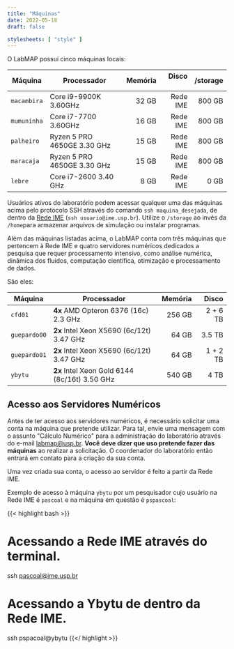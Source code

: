 ```yaml
---
title: "Máquinas"
date: 2022-05-18
draft: false

stylesheets: [ "style" ]
---
```


O LabMAP possui cinco máquinas locais:

| Máquina     | Processador                 | Memória | Disco &nbsp;&nbsp;&nbsp; | /storage |
| ----------- | --------------------------- | ------: | -----------------------: | -------: |
| `macambira` | Core i9-9900K 3.60GHz       |   32 GB |                 Rede IME |   800 GB |
| `mumuninha` | Core i7-7700 3.60GHz        |   16 GB |                 Rede IME |   800 GB |
| `palheiro`  | Ryzen 5 PRO 4650GE 3.30 GHz |   15 GB |                 Rede IME |   800 GB |
| `maracaja`  | Ryzen 5 PRO 4650GE 3.30 GHz |   15 GB |                 Rede IME |   800 GB |
| `lebre`     | Core i7-2600 3.40 GHz       |    8 GB |                 Rede IME |     0 GB |

Usuários ativos do laboratório podem acessar qualquer uma das máquinas acima
pelo protocolo SSH através do comando `ssh maquina_desejada`, de dentro da [Rede
IME][rime] (`ssh usuario@ime.usp.br`). Utilize o `/storage` ao invés
da `/home`para armazenar arquivos de simulação ou instalar programas.

Além das máquinas listadas acima, o LabMAP conta com três máquinas que pertencem
à Rede IME e quatro servidores numéricos dedicados a pesquisa que requer
processamento intensivo, como análise numérica, dinâmica dos fluidos, computação
científica, otimização e processamento de dados.

São eles:

| Máquina      | Processador                                   | Memória |    Disco |
| ------------ | --------------------------------------------- | ------: | -------: |
| `cfd01`      | **4x** AMD Opteron 6376 (16c) 2.3 GHz         |  256 GB | 2 + 6 TB |
| `guepardo00` | **2x** Intel Xeon X5690 (6c/12t) 3.47 GHz     |   64 GB |   3.5 TB |
| `guepardo01` | **2x** Intel Xeon X5690 (6c/12t) 3.47 GHz     |   64 GB | 1 + 2 TB |
| `ybytu`      | **2x** Intel Xeon Gold 6144 (8c/16t) 3.50 GHz |  540 GB |     4 TB |

[rime]: https://si.ime.usp.br/

## Acesso aos Servidores Numéricos

Antes de ter acesso aos servidores numéricos, é necessário solicitar uma conta
na máquina que pretende utilizar. Para tal, envie uma mensagem com o assunto
"Cálculo Numérico" para a administração do laboratório através do e-mail
[labmap@usp.br](mailto:labmap@usp.br). **Você deve dizer que uso pretende fazer
das máquinas** ao realizar a solicitação. O coordenador do laboratório então
entrará em contato para a criação da sua conta.

Uma vez criada sua conta, o acesso ao servidor é feito a partir da Rede IME.

Exemplo de acesso à máquina `ybytu` por um pesquisador cujo usuário na Rede IME
é `pascoal` e na máquina em questão é `pspascoal`:

{{< highlight bash >}}
# Acessando a Rede IME através do terminal.
ssh pascoal@ime.usp.br
# Acessando a Ybytu de dentro da Rede IME.
ssh pspacoal@ybytu
{{</ highlight >}}
